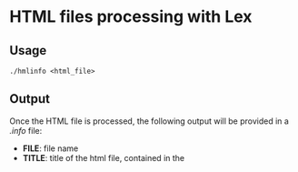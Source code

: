 # HTML files processing with Lex


## Usage
`./hmlinfo <html_file> `

## Output 
 Once the HTML file is processed, the following output will be provided in a *.info* file:
 
  - **FILE**: file name
  - **TITLE**: title of the html file, contained in the <title> tag.
  - **TAGSTATS**: tag name and number of ocurrences separated by a space. The *DOCYPE* tag and the comment tag won't be included in the stats.
  - **LINKS**: list of the URLs contained in the *<script>*, *<link>* and *<a>* tags.
  - **IMAGES**: list of the URLs contained in the *<image>* tag.
  


